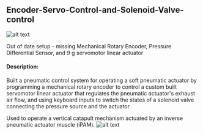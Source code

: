 ## Encoder-Servo-Control-and-Solenoid-Valve-control
![alt text](https://github.com/T-Basic/Encoder-Servo-Control-and-Solenoid-Valve-control/blob/main/Pneumatic%20Setup.JPG)

Out of date setup - missing Mechanical Rotary Encoder, Pressure Differential Sensor, and 9 g servomotor linear actuator

#### Description:
Built a pneumatic control system for operating a soft pneumatic actuator by programming a mechanical rotary encoder to control a custom built servomotor linear actuator that regulates the pneumatic actuator's exhaust air flow, and using keyboard inputs to switch the states of a solenoid valve connecting the pressure source and the actuator

Used to operate a vertical catapult mechanism actuated by an inverse pneumatic actuator muscle (iPAM). 
![alt text]([https://github.com/T-Basic/Encoder-Servo-Control-and-Solenoid-Valve-control/blob/main/Pneumatic%20Setup.JPG](https://github.com/T-Basic/Encoder-Servo-Control-and-Solenoid-Valve-control))

